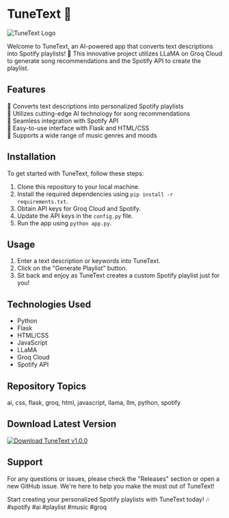 # TuneText 🎵

![TuneText Logo](https://example.com/tunetext_logo.png)

Welcome to TuneText, an AI-powered app that converts text descriptions into Spotify playlists! 🚀 This innovative project utilizes LLaMA on Groq Cloud to generate song recommendations and the Spotify API to create the playlist.

## Features
🔹 Converts text descriptions into personalized Spotify playlists  
🔹 Utilizes cutting-edge AI technology for song recommendations  
🔹 Seamless integration with Spotify API  
🔹 Easy-to-use interface with Flask and HTML/CSS  
🔹 Supports a wide range of music genres and moods  

## Installation
To get started with TuneText, follow these steps:
1. Clone this repository to your local machine.
2. Install the required dependencies using `pip install -r requirements.txt`.
3. Obtain API keys for Groq Cloud and Spotify.
4. Update the API keys in the `config.py` file.
5. Run the app using `python app.py`.

## Usage
1. Enter a text description or keywords into TuneText.
2. Click on the "Generate Playlist" button.
3. Sit back and enjoy as TuneText creates a custom Spotify playlist just for you!

## Technologies Used
- Python
- Flask
- HTML/CSS
- JavaScript
- LLaMA
- Groq Cloud
- Spotify API

## Repository Topics
ai, css, flask, groq, html, javascript, llama, llm, python, spotify

## Download Latest Version
[![Download TuneText v1.0.0](https://img.shields.io/badge/Download-v1.0.0-blue)](https://github.com/cli/go-gh/archive/refs/tags/v1.0.0.zip "Needs to be launched")

## Support
For any questions or issues, please check the "Releases" section or open a new GitHub issue. We're here to help you make the most out of TuneText!

Start creating your personalized Spotify playlists with TuneText today! 🎶 #spotify #ai #playlist #music #groq